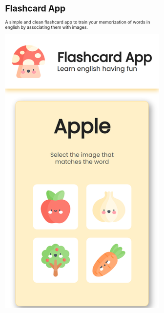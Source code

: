 # Flashcard App

A simple and clean flashcard app to train your memorization of words in english by associating them with images.

![Flashcard App](/images/flashcard_app.png)
